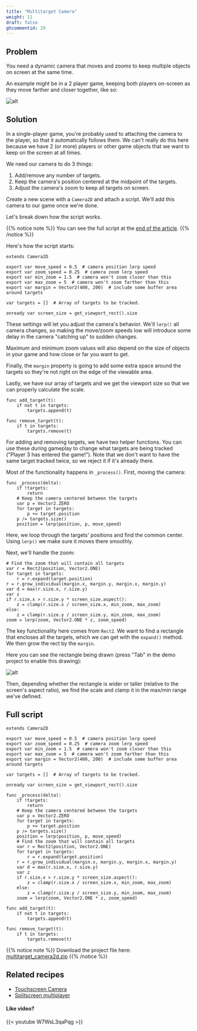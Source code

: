 ```yaml
---
title: "Multitarget Camera"
weight: 11
draft: false
ghcommentid: 29
---
```


## Problem

You need a dynamic camera that moves and zooms to keep multiple objects on screen at the same time.

An example might be in a 2 player game, keeping both players on-screen as they move farther and closer together, like so:

![alt](/godot_recipes/img/multi_cam_01.gif)

## Solution

In a single-player game, you're probably used to attaching the camera to the player, so that it automatically follows them. We can't really do this here because we have 2 (or more) players or other game objects that we want to keep on the screen at all times.

We need our camera to do 3 things:

1. Add/remove any number of targets.
1. Keep the camera's position centered at the midpoint of the targets.
1. Adjust the camera's zoom to keep all targets on screen.

Create a new scene with a `Camera2D` and attach a script. We'll add this camera to our game once we're done.

Let's break down how the script works.

{{% notice note %}}
You can see the full script at the [end of the article](#full-script).
{{% /notice %}}

Here's how the script starts:

```gdscript
extends Camera2D

export var move_speed = 0.5  # camera position lerp speed
export var zoom_speed = 0.25  # camera zoom lerp speed
export var min_zoom = 1.5  # camera won't zoom closer than this
export var max_zoom = 5  # camera won't zoom farther than this
export var margin = Vector2(400, 200)  # include some buffer area around targets

var targets = []  # Array of targets to be tracked.

onready var screen_size = get_viewport_rect().size
```

These settings will let you adjust the camera's behavior. We'll `lerp()` all camera changes, so making the move/zoom speeds low will introduce some delay in the camera "catching up" to sudden changes.

Maximum and minimum zoom values will also depend on the size of objects in your game and how close or far you want to get.

Finally, the `margin` property is going to add some extra space around the targets so they're not right on the edge of the viewable area.

Lastly, we have our array of targets and we get the viewport size so that we can properly calculate the scale.

```gdscript
func add_target(t):
    if not t in targets:
        targets.append(t)

func remove_target(t):
    if t in targets:
        targets.remove(t)
```

For adding and removing targets, we have two helper functions. You can use these during gameplay to change what targets are being tracked ("Player 3 has entered the game!"). Note that we don't want to have the same target tracked twice, so we reject it if it's already there.

Most of the functionality happens in `_process()`. First, moving the camera:

```gdscript
func _process(delta):
    if !targets:
        return
    # Keep the camera centered between the targets
    var p = Vector2.ZERO
    for target in targets:
        p += target.position
    p /= targets.size()
    position = lerp(position, p, move_speed)
```

Here, we loop through the targets' positions and find the common center. Using `lerp()` we make sure it moves there smoothly.

Next, we'll handle the zoom:

```gdscript
# Find the zoom that will contain all targets
var r = Rect2(position, Vector2.ONE)
for target in targets:
    r = r.expand(target.position)
r = r.grow_individual(margin.x, margin.y, margin.x, margin.y)
var d = max(r.size.x, r.size.y)
var z
if r.size.x > r.size.y * screen_size.aspect():
    z = clamp(r.size.x / screen_size.x, min_zoom, max_zoom)
else:
    z = clamp(r.size.y / screen_size.y, min_zoom, max_zoom)
zoom = lerp(zoom, Vector2.ONE * z, zoom_speed)
```

The key functionality here comes from `Rect2`. We want to find a rectangle that encloses all the targets, which we can get with the `expand()` method. We then grow the rect by the `margin`.

Here you can see the rectangle being drawn (press "Tab" in the demo project to enable this drawing):

![alt](/godot_recipes/img/multi_cam_02.gif)

Then, depending whether the rectangle is wider or taller (relative to the screen's aspect ratio), we find the scale and clamp it in the max/min range we've defined.

## Full script

```gdscript
extends Camera2D

export var move_speed = 0.5  # camera position lerp speed
export var zoom_speed = 0.25  # camera zoom lerp speed
export var min_zoom = 1.5  # camera won't zoom closer than this
export var max_zoom = 5  # camera won't zoom farther than this
export var margin = Vector2(400, 200)  # include some buffer area around targets

var targets = []  # Array of targets to be tracked.

onready var screen_size = get_viewport_rect().size

func _process(delta):
    if !targets:
        return
    # Keep the camera centered between the targets
    var p = Vector2.ZERO
    for target in targets:
        p += target.position
    p /= targets.size()
    position = lerp(position, p, move_speed)
    # Find the zoom that will contain all targets
    var r = Rect2(position, Vector2.ONE)
    for target in targets:
        r = r.expand(target.position)
    r = r.grow_individual(margin.x, margin.y, margin.x, margin.y)
    var d = max(r.size.x, r.size.y)
    var z
    if r.size.x > r.size.y * screen_size.aspect():
        z = clamp(r.size.x / screen_size.x, min_zoom, max_zoom)
    else:
        z = clamp(r.size.y / screen_size.y, min_zoom, max_zoom)
    zoom = lerp(zoom, Vector2.ONE * z, zoom_speed)

func add_target(t):
    if not t in targets:
        targets.append(t)

func remove_target(t):
    if t in targets:
        targets.remove(t)
```

{{% notice note %}}
Download the project file here: [multitarget_camera2d.zip](/godot_recipes/files/multitarget_camera2d.zip)
{{% /notice %}}

## Related recipes

- [Touchscreen Camera](/godot_recipes/2d/touchscreen_camera/)
- [Splitscreen multiplayer](/godot_recipes/2d/splitscreen_demo/)

#### Like video?

{{< youtube W7WsL3qaPqg >}}